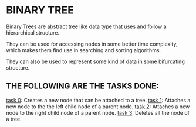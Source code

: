 # BINARY TREE

Binary Trees are abstract tree like data type
that uses and follow a hierarchical structure.

They can be used for accessing nodes in some
better time complexity, which makes them find use
in searching and sorting algorithms.

They can also be used to represent some kind of data
in some bifurcating structure.


## THE FOLLOWING ARE THE TASKS DONE:

[task 0](0-binary_tree_node.c): Creates a new node that can be attached to a tree.
[task 1](1-binary_tree_insert_left.c): Attaches a new node to the the left child node of a parent node.
[task 2](2-binary_tree_insert_right.c): Attaches a new node to the right child node of a parent node.
[task 3](3-binary_tree_delete.c): Deletes all the node of a tree.
